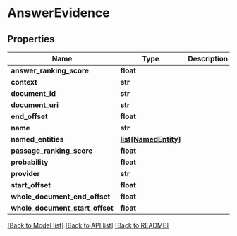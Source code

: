 # AnswerEvidence

## Properties
Name | Type | Description | Notes
------------ | ------------- | ------------- | -------------
**answer_ranking_score** | **float** |  | [optional] 
**context** | **str** |  | [optional] 
**document_id** | **str** |  | [optional] 
**document_uri** | **str** |  | [optional] 
**end_offset** | **float** |  | [optional] 
**name** | **str** |  | [optional] 
**named_entities** | [**list[NamedEntity]**](NamedEntity.md) |  | [optional] 
**passage_ranking_score** | **float** |  | [optional] 
**probability** | **float** |  | [optional] 
**provider** | **str** |  | [optional] 
**start_offset** | **float** |  | [optional] 
**whole_document_end_offset** | **float** |  | [optional] 
**whole_document_start_offset** | **float** |  | [optional] 

[[Back to Model list]](../README.md#documentation-for-models) [[Back to API list]](../README.md#documentation-for-api-endpoints) [[Back to README]](../README.md)

